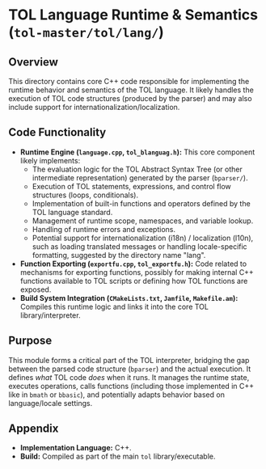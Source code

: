 # TOL Language Runtime & Semantics (`tol-master/tol/lang/`)

## Overview

This directory contains core C++ code responsible for implementing the runtime behavior and semantics of the TOL language. It likely handles the execution of TOL code structures (produced by the parser) and may also include support for internationalization/localization.

## Code Functionality

- **Runtime Engine (`language.cpp`, `tol_blanguag.h`):** This core component likely implements:
    - The evaluation logic for the TOL Abstract Syntax Tree (or other intermediate representation) generated by the parser (`bparser/`).
    - Execution of TOL statements, expressions, and control flow structures (loops, conditionals).
    - Implementation of built-in functions and operators defined by the TOL language standard.
    - Management of runtime scope, namespaces, and variable lookup.
    - Handling of runtime errors and exceptions.
    - Potential support for internationalization (i18n) / localization (l10n), such as loading translated messages or handling locale-specific formatting, suggested by the directory name "lang".
- **Function Exporting (`exportfu.cpp`, `tol_exportfu.h`):** Code related to mechanisms for exporting functions, possibly for making internal C++ functions available to TOL scripts or defining how TOL functions are exposed.
- **Build System Integration (`CMakeLists.txt`, `Jamfile`, `Makefile.am`):** Compiles this runtime logic and links it into the core TOL library/interpreter.

## Purpose

This module forms a critical part of the TOL interpreter, bridging the gap between the parsed code structure (`bparser`) and the actual execution. It defines *what* TOL code *does* when it runs. It manages the runtime state, executes operations, calls functions (including those implemented in C++ like in `bmath` or `bbasic`), and potentially adapts behavior based on language/locale settings.

## Appendix

- **Implementation Language:** C++.
- **Build:** Compiled as part of the main `tol` library/executable. 